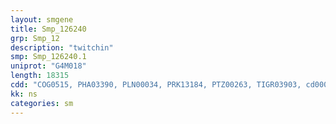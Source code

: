 ```yaml
---
layout: smgene
title: Smp_126240
grp: Smp_12
description: "twitchin"
smp: Smp_126240.1
uniprot: "G4M018"
length: 18315
cdd: "COG0515, PHA03390, PLN00034, PRK13184, PTZ00263, TIGR03903, cd00063, cd00096, cd04969, cd05737, cd05747, cd05748, cd05894, cd14114, cl11960, cl21453, cl21522, pfam00041, pfam00069, pfam07679, pfam13895, pfam13927, smart00060, smart00220, smart00408, smart00409, smart00410"
kk: ns
categories: sm
---
```


